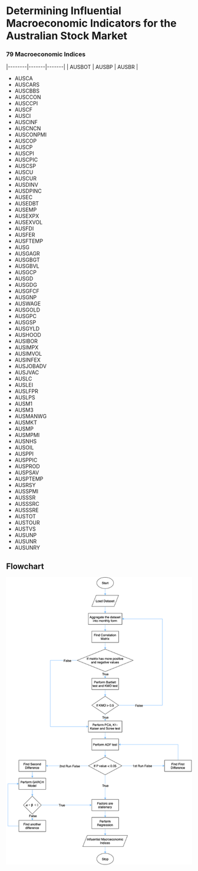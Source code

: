# Determining Influential Macroeconomic Indicators for the Australian Stock Market

### 79 Macroeconomic Indices

|--------|-------|-------|
| AUSBOT | AUSBP | AUSBR | 
* AUSCA 
* AUSCARS 
* AUSCBBS 
* AUSCCON 
* AUSCCPI 
* AUSCF 
* AUSCI 
* AUSCINF 
* AUSCNCN 
* AUSCONPMI 
* AUSCOP 
* AUSCP 
* AUSCPI 
* AUSCPIC 
* AUSCSP 
* AUSCU 
* AUSCUR 
* AUSDINV 
* AUSDPINC 
* AUSEC 
* AUSEDBT 
* AUSEMP 
* AUSEXPX 
* AUSEXVOL 
* AUSFDI 
* AUSFER 
* AUSFTEMP 
* AUSG 
* AUSGAGR 
* AUSGBGT 
* AUSGBVL 
* AUSGCP 
* AUSGD 
* AUSGDG 
* AUSGFCF 
* AUSGNP 
* AUSWAGE 
* AUSGOLD
* AUSGPC 
* AUSGSP 
* AUSGYLD 
* AUSHOOD 
* AUSIBOR 
* AUSIMPX 
* AUSIMVOL 
* AUSINFEX 
* AUSJOBADV 
* AUSJVAC 
* AUSLC 
* AUSLEI 
* AUSLFPR 
* AUSLPS 
* AUSM1 
* AUSM3 
* AUSMANWG 
* AUSMKT 
* AUSMP 
* AUSMPMI 
* AUSNHS 
* AUSOIL 
* AUSPPI 
* AUSPPIC 
* AUSPROD 
* AUSPSAV 
* AUSPTEMP 
* AUSRSY 
* AUSSPMI 
* AUSSSR 
* AUSSSRC 
* AUSSSRE 
* AUSTOT 
* AUSTOUR 
* AUSTVS 
* AUSUNP 
* AUSUNR 
* AUSUNRY


## Flowchart
<p align="center">
  <img src="flowcharts/Vaishu_Stocks_methodology_detail.drawio.png">
</p>
